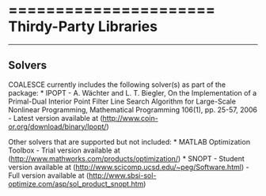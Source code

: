======================
Thirdy-Party Libraries
======================

-------
Solvers
-------

COALESCE currently includes the following solver(s) as part of the package:
	* IPOPT - A. Wächter and L. T. Biegler, ​On the Implementation of a Primal-Dual Interior Point Filter Line Search Algorithm for Large-Scale Nonlinear Programming, Mathematical Programming 106(1), pp. 25-57, 2006
		- Latest version available at (http://www.coin-or.org/download/binary/Ipopt/)

Other solvers that are supported but not included:
	* MATLAB Optimization Toolbox
		- Trial version available at (http://www.mathworks.com/products/optimization/)
	* SNOPT
		- Student version available at (http://www.scicomp.ucsd.edu/~peg/Software.html)
		- Full version available at (http://www.sbsi-sol-optimize.com/asp/sol_product_snopt.htm)
